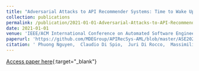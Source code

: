 ```yaml
---
title: "Adversarial Attacks to API Recommender Systems: Time to Wake Up and Smell the Coffee?"
collection: publications
permalink: /publication/2021-01-01-Adversarial-Attacks-to-API-Recommender-Systems-Time-to-Wake-Up-and-Smell-the-Coffee
date: 2021-01-01
venue: 'IEEE/ACM International Conference on Automated Software Engineering (ASE 2021), Virtual, November 2021'
paperurl: 'https://github.com/MDEGroup/APIRecSys-AML/blob/master/ASE2021_preprint.pdf'
citation: ' Phuong Nguyen,  Claudio Di Spio,  Juri Di Rocco,  Massimiliano Di Penta,  Davide Di Ruscio, &quot;Adversarial Attacks to API Recommender Systems: Time to Wake Up and Smell the Coffee?.&quot; IEEE/ACM International Conference on Automated Software Engineering (ASE 2021), Virtual, November 2021, 2021.'
---
```

[Access paper here](https://github.com/MDEGroup/APIRecSys-AML/blob/master/ASE2021_preprint.pdf){:target="_blank"}
